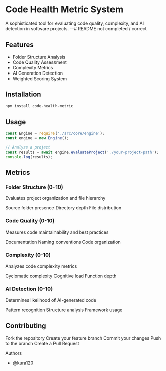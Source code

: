 # Code Health Metric System

A sophisticated tool for evaluating code quality, complexity, and AI detection in software projects.
--# README not completed / correct
## Features

- Folder Structure Analysis
- Code Quality Assessment
- Complexity Metrics
- AI Generation Detection
- Weighted Scoring System

## Installation

```bash
npm install code-health-metric
```

## Usage

```js
const Engine = require('./src/core/engine');
const engine = new Engine();

// Analyze a project
const results = await engine.evaluateProject('./your-project-path');
console.log(results);
```

## Metrics

### Folder Structure (0-10)
Evaluates project organization and file hierarchy

Source folder presence
Directory depth
File distribution

### Code Quality (0-10)
Measures code maintainability and best practices

Documentation
Naming conventions
Code organization

### Complexity (0-10)
Analyzes code complexity metrics

Cyclomatic complexity
Cognitive load
Function depth

### AI Detection (0-10)
Determines likelihood of AI-generated code

Pattern recognition
Structure analysis
Framework usage

## Contributing
Fork the repository
Create your feature branch
Commit your changes
Push to the branch
Create a Pull Request

Authors
- [@kura120](https://github.com/kura120)


